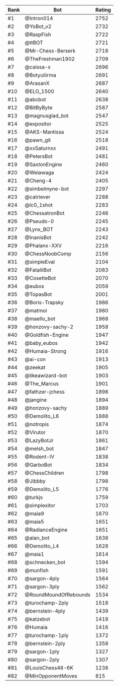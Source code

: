 Rank|Bot|Rating
---|---|---
#1|@Intron014|2752
#2|@YoBot_v2|2732
#3|@RaspFish|2722
#4|@ttBOT|2721
#5|@Mr-Chess-Berserk|2718
#6|@TheFreshman1902|2709
#7|@caissa-x|2696
#8|@Botyuliirma|2691
#9|@ArasanX|2687
#10|@ELO_1500|2640
#11|@abcbot|2638
#12|@BitByByte|2587
#13|@magnusglad_bot|2547
#14|@expositor|2525
#15|@AKS-Mantissa|2524
#16|@pawn_git|2518
#17|@xxSaturnxx|2491
#18|@PetersBot|2481
#19|@SaxtonEngine|2460
#20|@Weiawaga|2424
#21|@Cheng-4|2405
#22|@simbelmyne-bot|2297
#23|@catriever|2288
#24|@lc0_1shot|2283
#25|@ChessatronBot|2246
#26|@Pseudo-0|2245
#27|@Lynx_BOT|2243
#28|@InanisBot|2242
#29|@Phalanx-XXV|2216
#30|@ChessNoobComp|2156
#31|@simpleEval|2104
#32|@FataliiBot|2083
#33|@CosetteBot|2070
#34|@eubos|2059
#35|@TopasBot|2001
#36|@Boris-Trapsky|1986
#37|@matmoi|1980
#38|@maello_bot|1968
#39|@honzovy-sachy-2|1958
#40|@Goldfish-Engine|1947
#41|@baby_eubos|1942
#42|@Humaia-Strong|1916
#43|@ai-con|1913
#44|@zeekat|1905
#45|@likeawizard-bot|1903
#46|@The_Marcus|1901
#47|@fathzer-jchess|1898
#48|@jangine|1894
#49|@honzovy-sachy|1889
#50|@Demolito_L6|1888
#51|@notropis|1874
#52|@Virutor|1870
#53|@LazyBotJr|1861
#54|@melsh_bot|1847
#55|@Rodent-IV|1838
#56|@GarboBot|1834
#57|@ChessChildren|1798
#58|@Jibbby|1798
#59|@Demolito_L5|1776
#60|@turkjs|1759
#61|@simplexitor|1703
#62|@maia9|1670
#63|@maia5|1651
#64|@RadianceEngine|1651
#65|@alan_bot|1638
#66|@Demolito_L4|1628
#67|@maia1|1614
#68|@schnecken_bot|1594
#69|@munfish|1591
#70|@sargon-4ply|1564
#71|@sargon-3ply|1562
#72|@RoundMoundOfRebounds|1534
#73|@turochamp-2ply|1518
#74|@bernstein-4ply|1439
#75|@katzebot|1419
#76|@Humaia|1416
#77|@turochamp-1ply|1372
#78|@bernstein-2ply|1358
#79|@sargon-1ply|1327
#80|@sargon-2ply|1307
#81|@LouisChess48-6K|1238
#82|@MinOpponentMoves|815
